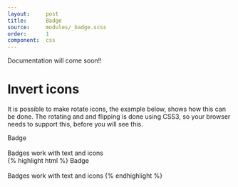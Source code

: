 ```yaml
---
layout:		post
title:		Badge
source:		modules/_badge.scss
order:      1
component:  css
---
```



<p class="lead">Documentation will come soon!!</p>


# Invert icons
It is possible to make rotate icons, the example below, shows how this can be done. The rotating and and flipping is done using CSS3, so your browser needs to support this, before you will see this.

<div class="m-browser">
    <div class="browser">
        <div class="image">
            <div class="content">        
<span class="badge">Badge</span>
<span class="badge badge-clean"><i class="fa fa-bolt"></i></span>
<span class="badge badge-warning"><i class="fa fa-warning"></i></span>
<span class="badge badge-info"><i class="fa fa-info-circle"></i></span>
<span class="badge badge-danger"><i class="fa fa-close"></i></span>
<span class="badge badge-succes"><i class="fa fa-check"></i></span>
<br><br>
<span class="badge">Badges</span>
<span class="badge badge-warning">work</span>
<span class="badge badge-info">with</span>
<span class="badge badge-danger">text</span>
<span class="badge badge-succes">and <i class="fa fa-check"></i> icons</span>
            </div>
        </div>
    </div>
{% highlight html %}
<span class="badge">Badge</span>
<span class="badge badge-clean"><i class="fa fa-bolt"></i></span>
<span class="badge badge-warning"><i class="fa fa-warning"></i></span>
<span class="badge badge-info"><i class="fa fa-info-circle"></i></span>
<span class="badge badge-danger"><i class="fa fa-close"></i></span>
<span class="badge badge-succes"><i class="fa fa-check"></i></span>
<br><br>
<span class="badge">Badges</span>
<span class="badge badge-clean">work</span>
<span class="badge badge-warning">with</span>
<span class="badge badge-info">text</span>
<span class="badge badge-danger">and</span>
<span class="badge badge-succes"><i class="fa fa-check"></i> icons</span> 
{% endhighlight %}
</div>                


